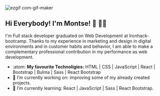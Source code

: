 ![ezgif com-gif-maker](https://user-images.githubusercontent.com/72262776/116725241-f4849f00-a9e1-11eb-987d-4c5908bac6b8.gif)


## Hi Everybody! I'm Montse! 👋 :woman_technologist:
I'm Full stack developer graduated on Web Development at Ironhack-bootcamp. Thanks to my experience in marketing and design in digital environments and in customer habits and behavior, I am able to make a complementary professional contribution in my performance as web development.



- :atom: <b> My favourite Technoligies:</b> HTML | CSS | JavaScript | React | Bootstrap | Bulma | Sass | React Bootstrap
- 🔭 I’m currently working on: improving some of my already created projects.
- 🌱 I’m currently learning: React | JavaScript | Sass | React Bootstrap.









<!--
**Monch87/Monch87** is a ✨ _special_ ✨ repository because its `README.md` (this file) appears on your GitHub profile.

Here are some ideas to get you started:

## Find me around the web :earth_americas::

- 👯 I’m looking to collaborate on ...
- 🤔 I’m looking for help with ...
- 💬 Ask me about ...
- 📫 How to reach me: ...
- 😄 Pronouns: ...
- ⚡ Fun fact: ...
-->
